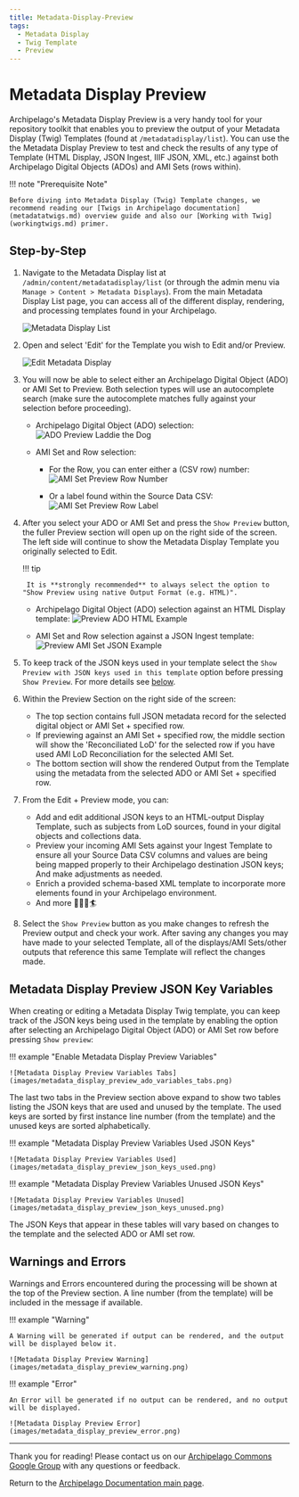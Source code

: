 ```yaml
---
title: Metadata-Display-Preview
tags:
  - Metadata Display
  - Twig Template
  - Preview
---
```


# Metadata Display Preview

Archipelago's Metadata Display Preview is a very handy tool for your repository toolkit that enables you to preview the output of your Metadata Display (Twig) Templates (found at `/metadatadisplay/list`). You can use the the Metadata Display Preview to test and check the results of any type of Template (HTML Display, JSON Ingest, IIIF JSON, XML, etc.) against both Archipelago Digital Objects (ADOs) and AMI Sets (rows within). 

!!! note "Prerequisite Note"

    Before diving into Metadata Display (Twig) Template changes, we recommend reading our [Twigs in Archipelago documentation](metadatatwigs.md) overview guide and also our [Working with Twig](workingtwigs.md) primer.

## Step-by-Step

1. Navigate to the Metadata Display list at `/admin/content/metadatadisplay/list` (or through the admin menu via  `Manage > Content > Metadata Displays`). From the main Metadata Display List page, you can access all of the different display, rendering, and processing templates found in your Archipelago.

    ![Metadata Display List](images/metadata_display_list.jpg)

2. Open and select 'Edit' for the Template you wish to Edit and/or Preview.

    ![Edit Metadata Display](images/edit_metadata_display.jpg)

3. You will now be able to select either an Archipelago Digital Object (ADO) or AMI Set to Preview. Both selection types will use an autocomplete search (make sure the autocomplete matches fully against your selection before proceeding).

    - Archipelago Digital Object (ADO) selection:
    ![ADO Preview Laddie the Dog](images/preview_ado_laddie.jpg)

    - AMI Set and Row selection:
        - For the Row, you can enter either a (CSV row) number: 
        ![AMI Set Preview Row Number](images/preview_ami_set_row_number.jpg)

        - Or a label found within the Source Data CSV:
        ![AMI Set Preview Row Label](images/preview_ami_set_row_label.jpg)

4. After you select your ADO or AMI Set and press the `Show Preview` button, the fuller Preview section will open up on the right side of the screen. The left side will continue to show the Metadata Display Template you originally selected to Edit.

    !!! tip

        It is **strongly recommended** to always select the option to "Show Preview using native Output Format (e.g. HTML)".

    - Archipelago Digital Object (ADO) selection against an HTML Display template:
    ![Preview ADO HTML Example](images/preview_ado_html_example.jpg)
    
    - AMI Set and Row selection against a JSON Ingest template:
    ![Preview AMI Set JSON Example](images/preview_ami_set_json_example.jpg)

5. To keep track of the JSON keys used in your template select the `Show Preview with JSON keys used in this template` option before pressing `Show Preview`. For more details see [below](#metadata-display-preview-json-key-variables).

5. Within the Preview Section on the right side of the screen:
    - The top section contains full JSON metadata record for the selected digital object or AMI Set + specified row.
    - If previewing against an AMI Set + specified row, the middle section will show the 'Reconciliated LoD' for the selected row if you have used AMI LoD Reconciliation for the selected AMI Set.
    - The bottom section will show the rendered Output from the Template using the metadata from the selected ADO or AMI Set + specified row.
    
6. From the Edit + Preview mode, you can:
    - Add and edit additional JSON keys to an HTML-output Display Template, such as subjects from LoD sources, found in your digital objects and collections data.
    - Preview your incoming AMI Sets against your Ingest Template to ensure all your Source Data CSV columns and values are being being mapped properly to their Archipelago destination JSON keys; And make adjustments as needed.
    - Enrich a provided schema-based XML template to incorporate more elements found in your Archipelago environment.
    - And more 🧑‍🍳🎨🏄     

7. Select the `Show Preview` button as you make changes to refresh the Preview output and check your work. After saving any changes you may have made to your selected Template, all of the displays/AMI Sets/other outputs that reference this same Template will reflect the changes made.

## Metadata Display Preview JSON Key Variables

When creating or editing a Metadata Display Twig template, you can keep track of the JSON keys being used in the template by enabling the option after selecting an Archipelago Digital Object (ADO) or AMI Set row before pressing `Show preview`:

!!! example "Enable Metadata Display Preview Variables"

    ![Metadata Display Preview Variables Tabs](images/metadata_display_preview_ado_variables_tabs.png)

The last two tabs in the Preview section above expand to show two tables listing the JSON keys that are used and unused by the template. The used keys are sorted by first instance line number (from the template) and the unused keys are sorted alphabetically.

!!! example "Metadata Display Preview Variables Used JSON Keys"

    ![Metadata Display Preview Variables Used](images/metadata_display_preview_json_keys_used.png)

!!! example "Metadata Display Preview Variables Unused JSON Keys"

    ![Metadata Display Preview Variables Unused](images/metadata_display_preview_json_keys_unused.png)

The JSON Keys that appear in these tables will vary based on changes to the template and the selected ADO or AMI set row.

## Warnings and Errors

Warnings and Errors encountered during the processing will be shown at the top of the Preview section. A line number (from the template) will be included in the message if available.

!!! example "Warning"

    A Warning will be generated if output can be rendered, and the output will be displayed below it.

    ![Metadata Display Preview Warning](images/metadata_display_preview_warning.png)

!!! example "Error"

    An Error will be generated if no output can be rendered, and no output will be displayed.

    ![Metadata Display Preview Error](images/metadata_display_preview_error.png)

___

Thank you for reading! Please contact us on our [Archipelago Commons Google Group](https://groups.google.com/forum/#!forum/archipelago-commons) with any questions or feedback.

Return to the [Archipelago Documentation main page](index.md).
